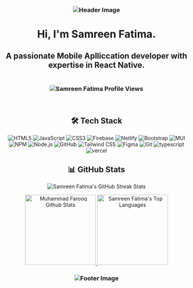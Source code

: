 <h3 align="center">
  <img src="https://capsule-render.vercel.app/api?type=waving&color=gradient&height=100&section=header" alt="Header Image"/>
</h3>

<h1 align="center">Hi, I'm Samreen Fatima.</h1>
<h2 align="center">A passionate Mobile Aplliccation developer with expertise in React Native.</h2>

<h3 align="center">
  
  <br/>
  <img src="https://komarev.com/ghpvc/?username=Samreen-Fatima-89&label=Profile%20views&color=0e75b6&style=flat" alt="Samreen Fatima Profile Views" />
  <br/>
</h3>

<br/>

<h2 align="center">🛠️ Tech Stack</h2>
<p align="center">
  <img src="https://img.shields.io/badge/html5-%23E34F26.svg?style=for-the-badge&logo=html5&logoColor=white" alt="HTML5" />
  <img src="https://img.shields.io/badge/javascript-%23323330.svg?style=for-the-badge&logo=javascript&logoColor=%23F7DF1E" alt="JavaScript" />
  <img src="https://img.shields.io/badge/css3-%231572B6.svg?style=for-the-badge&logo=css3&logoColor=white" alt="CSS3" />
  <img src="https://img.shields.io/badge/firebase-%23039BE5.svg?style=for-the-badge&logo=firebase" alt="Firebase" />
  <img src="https://img.shields.io/badge/netlify-%23000000.svg?style=for-the-badge&logo=netlify&logoColor=#00C7B7" alt="Netlify" />
  <img src="https://img.shields.io/badge/bootstrap-%23563D7C.svg?style=for-the-badge&logo=bootstrap&logoColor=white" alt="Bootstrap" />
  <img src="https://img.shields.io/badge/MUI-%230081CB.svg?style=for-the-badge&logo=material-ui&logoColor=white" alt="MUI" />
  <img src="https://img.shields.io/badge/NPM-%23000000.svg?style=for-the-badge&logo=npm&logoColor=white" alt="NPM" />
  <img src="https://img.shields.io/badge/node.js-6DA55F?style=for-the-badge&logo=node.js&logoColor=white" alt="Node.js" />
  <img src="https://img.shields.io/badge/GitHub-%23121011.svg?style=for-the-badge&logo=github&logoColor=white" alt="GitHub" />
  <img src="https://img.shields.io/badge/tailwindcss-%2338B2AC.svg?style=for-the-badge&logo=tailwind-css&logoColor=white" alt="Tailwind CSS" />
  <img src="https://img.shields.io/badge/figma-%23F24E1E.svg?style=for-the-badge&logo=figma&logoColor=white" alt="Figma" />
  <img src="https://img.shields.io/badge/Git-fc6d26?style=for-the-badge&logo=git&logoColor=white" alt="Git" />
  <img src="https://img.shields.io/badge/typescript-52B0E7?style=for-the-badge&logo=react-query&logoColor=white" alt="typescript" />
  <img src="https://img.shields.io/badge/vercel-338B2AC?style=for-the-badge&logo=react-query&logoColor=white" alt="vercel" />
</p>

<h2 align="center">📊 GitHub Stats</h2>
<p align="center">
  <img align="center" src="https://github-readme-streak-stats.herokuapp.com/?user=Samreen-Fatima-89" alt="Samreen Fatima's GitHub Streak Stats"/>
</p>

<p align="center">
  <a href="https://github.com/Samreen-Fatima-89/github-readme-stats">
    <img alt="Muhammad Farooq Github Stats" src="https://denvercoder1-github-readme-stats.vercel.app/api/?username=Samreen-Fatima-89&show_icons=true&include_all_commits=true&count_private=true&theme=bg_color=FFFFF&title_color=FFA500&icon_color=000" height="192px"/>
  </a>
  <a href="https://github.com/Farooq85-dev/github-readme-stats">
    <img alt="Samreen Fatima's Top Languages" src="https://denvercoder1-github-readme-stats.vercel.app/api/top-langs/?username=Farooq85-dev&langs_count=8&layout=compact&theme=bg_color=FFFFF&title_color=FFA500&icon_color=000" height="192px"/>
  </a>
</p>

<h3 align="center">
  <img src="https://capsule-render.vercel.app/api?type=waving&color=gradient&height=100&section=footer" alt="Footer Image"/>
</h3>
